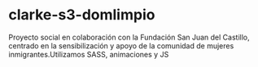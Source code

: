 # clarke-s3-domlimpio
Proyecto social en colaboración con la Fundación San Juan del Castillo, centrado en la sensibilización y apoyo de la comunidad de mujeres inmigrantes.Utilizamos SASS, animaciones y JS
